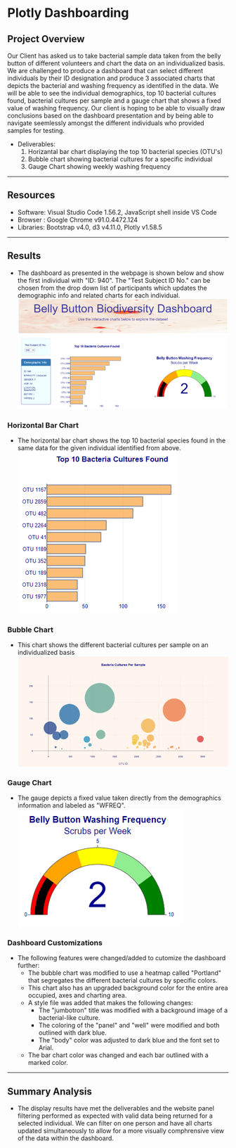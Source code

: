 # Plotly Dashboarding


## Project Overview

Our Client has asked us to take bacterial sample data taken from the belly button of different volunteers and chart the data on an individualized basis. We are challenged to produce a dashboard that can select different individuals by their ID designation and produce 3 associated charts that depicts the bacterial and washing frequency as identified in the data. We will be able to see the individual demographics, top 10 bacterial cultures found, bacterial cultures per sample and a gauge chart that shows a fixed value of washing frequency. Our client is hoping to be able to visually draw conclusions based on the dashboard presentation and by being able to navigate seemlessly amongst the different individuals who provided samples for testing.

- Deliverables:
  1. Horizantal bar chart displaying the top 10 bacterial species (OTU's)
  2. Bubble chart showing bacterial cultures for a specific individual
  3. Gauge Chart showing weekly washing frequency
------------------------------------------------------------------------------------------------------------

## Resources
- Software: Visual Studio Code 1.56.2, JavaScript shell inside VS Code
- Browser : Google Chrome v91.0.4472.124 
- Libraries: Bootstrap v4.0, d3 v4.11.0, Plotly v1.58.5
------------------------------------------------------------------------------------------------------------

## Results

- The dashboard as presented in the webpage is shown below and show the first individual with "ID: 940". The "Test Subject ID No." can be chosen from the drop down list of participants which updates the demographic info and related charts for each individual.
![Website](/static/images/dashboard.png)

### Horizontal Bar Chart
- The horizontal bar chart shows the top 10 bacterial species found in the same data for the given individual identified from above.
![Website](static/images/hbar.png)

### Bubble Chart
- This chart shows the different bacterial cultures per sample on an individualized basis
![Website](static/images/bubble.png)

### Gauge Chart
- The gauge depicts a fixed value taken directly from the demographics information and labeled as "WFREQ".
![Website](static/images/gauge.png)

### Dashboard Customizations

- The following features were changed/added to cutomize the dashboard further:
  - The bubble chart was modified to use a heatmap called "Portland" that segregates the different bacterial cultures by specific colors.
  - This chart also has an upgraded background color for the entire area occupied, axes and charting area.
  - A style file was added that makes the following changes:
    - The "jumbotron" title was modified with a background image of a bacterial-like culture.
    - The coloring of the "panel" and "well" were modified and both outlined with dark blue.
    - The "body" color was adjusted to dark blue and the font set to Arial.
  - The bar chart color was changed and each bar outlined with a marked color.

------------------------------------------------------------------------------------------------------------

## Summary Analysis

- The display results have met the deliverables and the website panel filtering performed as expected with valid data being returned for a selected individual. We can filter on one person and have all charts updated simultaneously to allow for a more visually comphrensive view of the data within the dashboard.